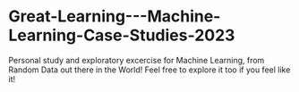 # Great-Learning---Machine-Learning-Case-Studies-2023
Personal study and exploratory excercise for Machine Learning, from Random Data out there in the World!
Feel free to explore it too if you feel like it!

